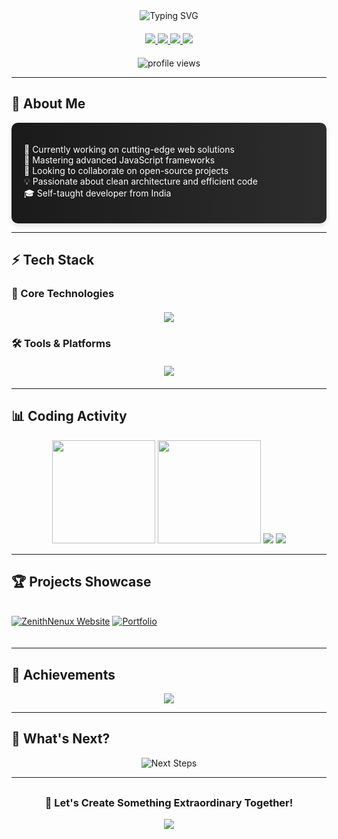 <div align="center">
  <!-- Animated Header -->
  <img src="https://readme-typing-svg.demolab.com?font=Fira+Code&size=40&duration=3000&pause=1000&color=00FF00&center=true&vCenter=true&width=600&lines=👋+Hey+There!+I'm+Sumit+Kumar;🚀+Full-Stack+Developer;💡+Innovative+Problem+Solver;🌱+Open+Source+Contributor" alt="Typing SVG" />
  
  <!-- Animated Social Links -->
  <div align="center" style="margin: 20px 0">
    <a href="https://www.linkedin.com/in/sumit-kumar-a0899b250" target="_blank">
      <img src="https://img.shields.io/badge/-LinkedIn-0A66C2?style=for-the-badge&logo=linkedin&logoColor=white&logoWidth=30" />
    </a>
    <a href="mailto:sk78146083@gmail.com">
      <img src="https://img.shields.io/badge/-Gmail-EA4335?style=for-the-badge&logo=gmail&logoColor=white" />
    </a>
    <a href="https://wa.me/918360671237">
      <img src="https://img.shields.io/badge/-WhatsApp-25D366?style=for-the-badge&logo=whatsapp&logoColor=white" />
    </a>
    <a href="https://github.com/sumit007-ui">
      <img src="https://img.shields.io/badge/-Portfolio-181717?style=for-the-badge&logo=github&logoColor=white" />
    </a>
  </div>
  
  <!-- Profile Views -->
  <img src="https://komarev.com/ghpvc/?username=sumit007-ui&label=Profile+Views&color=blueviolet&style=flat" alt="profile views" />
</div>

---

## 🎨 About Me
<div style="background: linear-gradient(to right, #1a1a1a, #2d2d2d); padding: 20px; border-radius: 10px; box-shadow: 0 4px 6px rgba(0,0,0,0.1)">
  <p style="color: #ffffff; text-align: justify">
    🔭 Currently working on cutting-edge web solutions<br>
    🌱 Mastering advanced JavaScript frameworks<br>
    👯 Looking to collaborate on open-source projects<br>
    💡 Passionate about clean architecture and efficient code<br>
    🎓 Self-taught developer from India
  </p>
</div>

---

## ⚡ Tech Stack

### 🧠 Core Technologies
<div align="center" style="margin: 20px 0">
  <img src="https://skillicons.dev/icons?i=python,js,html,css,flask,nodejs" />
</div>

### 🛠️ Tools & Platforms
<div align="center" style="margin: 20px 0">
  <img src="https://skillicons.dev/icons?i=git,github,vscode,aws,linux,bash" />
</div>

---

## 📊 Coding Activity

<div align="center">
  <!-- Stats Cards -->
  <img height="165em" src="https://github-readme-stats.vercel.app/api?username=sumit007-ui&show_icons=true&theme=radical&hide_border=true&include_all_commits=true&count_private=true" />
  <img height="165em" src="https://github-readme-stats.vercel.app/api/top-langs/?username=sumit007-ui&layout=compact&theme=radical&hide_border=true" />
  
  <!-- Streak Stats -->
  <img src="https://github-readme-streak-stats.herokuapp.com?user=sumit007-ui&theme=radical&hide_border=true" />
  
  <!-- Activity Graph -->
  <img src="https://github-readme-activity-graph.vercel.app/graph?username=sumit007-ui&theme=react-dark&hide_border=true&area=true&custom_title=Contribution+Timeline" />
</div>

---

## 🏆 Projects Showcase

<div style="display: grid; grid-template-columns: repeat(auto-fit, minmax(300px, 1fr)); gap: 20px; margin: 20px 0">

[![ZenithNenux Website](https://github-readme-stats.vercel.app/api/pin/?username=sumit007-ui&repo=ZenithNenux.Website-main&theme=radical)](https://github.com/sumit007-ui/ZenithNenux.Website-main)
[![Portfolio](https://github-readme-stats.vercel.app/api/pin/?username=sumit007-ui&repo=Portfolio&theme=radical)](https://github.com/sumit007-ui/Portfolio)

</div>

---

## 🏅 Achievements

<div align="center">
  <img src="https://github-profile-trophy.vercel.app/?username=sumit007-ui&theme=radical&no-frame=true&row=1&column=7&margin-w=15" />
</div>

---

## 🎯 What's Next?

<div align="center">
  <img src="https://readme-typing-svg.demolab.com?font=Fira+Code&size=24&duration=3000&pause=1000&color=00FF00&center=true&vCenter=true&width=600&lines=Building+Scalable+Web+Applications;Exploring+Cloud+Technologies;Contributing+to+Open+Source;Mentoring+New+Developers" alt="Next Steps" />
</div>

---

<div align="center" style="margin-top: 30px">
  <h3>🚀 Let's Create Something Extraordinary Together!</h3>
  <img src="https://raw.githubusercontent.com/Trilokia/Trilokia/379277808c61ef204768a61bbc5d25bc7798ccf1/bottom_header.svg" />
</div>
